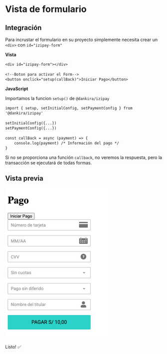 # Vista de formulario

## Integración
Para incrustar el formulario en su proyecto simplemente necesita crear un ```<div>``` con ```id="izipay-form"``` 

**Vista**
```html{1}
<div id="izipay-form"></div>

<!--Boton para activar el Form-->
<button onclick="setup(callBack)">Iniciar Pago</button>
```

**JavaScript**

Importamos la funcion ```setup()``` de ```@dankira/izipay```

```js{1,7}
import { setup, setInitialConfig, setPaymentConfig } from '@dankira/izipay'

setInitialConfig({...})
setPaymentConfig({...})

const callBack = async (payment) => {
    console.log(payment) /* Información del pago */
}
```

Si no se proporciona una función ```callback```, no veremos la respuesta, pero la transacción se ejecutará de todas formas.

## Vista previa
![Formulario incrustado](../img/example.png)

Listo! ✅